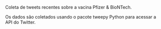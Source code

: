 Coleta de tweets recentes sobre a vacina Pfizer & BioNTech.

Os dados são coletados usando o pacote tweepy Python para acessar a API do Twitter.
